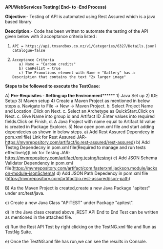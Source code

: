 **API/WebServices Testing( End- to -End Process)**

**Objective**:- Testing of API is automated using Rest Assured which is a java based library

**Description:**- Code has been written to automate the testing of the API given below with 3 acceptance criteria listed :

1)     API = https://api.tmsandbox.co.nz/v1/Categories/6327/Details.json?catalogue=false   

2)     Acceptance Criteria  
          a) Name = "Carbon credits" 
          b) CanRelist = true 
          c) The Promotions element with Name = "Gallery" has a Description that contains the text "2x larger image"

**Steps to be followed to execute the TestCase:**

A) **Pre-Requisites - Setting up the Environment********
          1)  Java Set up 
          2)  IDE Setup
          3)  Maven setup
          4)  Create a Maven Project as mentioned in below steps
                a. Navigate to File -> New -> Maven Project.
                b. Select Project Name and Location .Click on Next.
                c. Select an Archetype as QuickStart.Click on Next.
                c. Give Name into group id and Artifact ID .Enter values into required fields.Click on Finish,
                d. A Java Project with name equal to Artifact Id value is created in Package Explorer.
          5) Now open pom.xml file and start adding dependecies as shown in below steps.
             a)  Add Rest Assured Dependecy in pom.xml file( Link for Rest Assured JAR- https://mvnrepository.com/artifact/io.rest-assured/rest-assured)
             b)  Add Testng Dependecny in pom.xml file(Required to manage and run tests effectively)(Link for Testng JAR-                                      https://mvnrepository.com/artifact/org.testng/testng) 
             c)  Add JSON Schema Validator Dependency in pom.xml file(https://mvnrepository.com/artifact/com.fasterxml.jackson.module/jackson-module-jsonSchema)
             d)  Add JSON Path Depedency in pom.xml file (https://mvnrepository.com/artifact/io.rest-assured/json-path)
                                
              
B) As the Maven Project is created,create a new Java Package "apitest" under src/test/java.

c) Create a new Java Class "APITEST" under Package "apitest". 

d) In the Java class created above ,REST API End to End Test can be written as mentioned in the attached file.

d) Run the Rest API Test by right clicking on the TestNG.xml file and Run as TestNg Suite.

e) Once the TestNG.xml file has run,we can see the results in Console.


